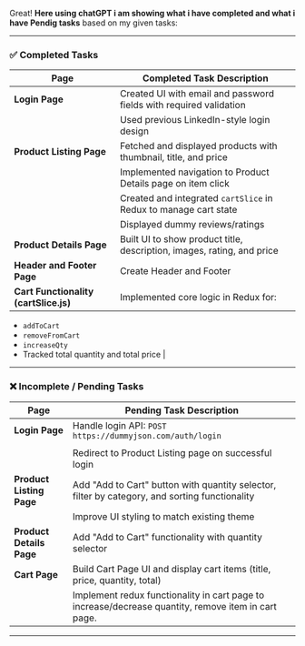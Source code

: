 Great!  **Here using chatGPT i am showing what i have completed and what i have Pendig tasks** based on my given tasks:

---

### ✅ Completed Tasks

| **Page**                              | **Completed Task Description**                                         |
| ------------------------------------- | ---------------------------------------------------------------------- |
| **Login Page**                        | Created UI with email and password fields with required validation     |
|                                       | Used previous LinkedIn-style login design                              |
| **Product Listing Page**              | Fetched and displayed products with thumbnail, title, and price        |
|                                       | Implemented navigation to Product Details page on item click           |
|                                       | Created and integrated `cartSlice` in Redux to manage cart state       |
|                                       | Displayed dummy reviews/ratings                                        |
| **Product Details Page**              | Built UI to show product title, description, images, rating, and price |
| **Header and Footer Page**           | Create Header and Footer                                               |
| **Cart Functionality (cartSlice.js)** | Implemented core logic in Redux for:                                   |

* `addToCart`
* `removeFromCart`
* `increaseQty`
* Tracked total quantity and total price                                            |

---

### ❌ Incomplete / Pending Tasks

| **Page**                 | **Pending Task Description**                                                                   |
| ------------------------ | ---------------------------------------------------------------------------------------------- |
| **Login Page**           | Handle login API: `POST https://dummyjson.com/auth/login`                                      
|                                                             |
|                          | Redirect to Product Listing page on successful login                                           |
| **Product Listing Page** | Add "Add to Cart" button with quantity selector, filter by category, and sorting functionality |
|                          | Improve UI styling to match existing theme                                                     |
| **Product Details Page** | Add "Add to Cart" functionality with quantity selector                                         |
| **Cart Page**            | Build Cart Page UI and display cart items (title, price, quantity, total)                                   |
|                          | Implement redux functionality in cart page to increase/decrease quantity, remove item in cart page.                                   |

                          

---

